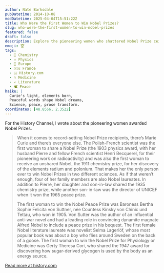 ```yaml
---
author: Nate Barksdale
pubDatetime: 2014-10-08
modDatetime: 2025-04-04T15:51:22Z
title: Who Were the First Women to Win Nobel Prizes?
slug: who-were-the-first-women-to-win-nobel-prizes
featured: false
draft: false
description: Explore the pioneering women who shattered Nobel Prize ceilings, from Marie Curie's double win to trailblazers in peace, literature, and medicine.
emoji: 🏆
tags:
  - 🧪 Chemistry
  - ⚛️ Physics
  - 🍷 Europe
  - 🇫🇷 France
  - 🇭 History.com
  - ⚕️ Medicine
  - ✍️ Literature
  - 🕊️ Peace
haiku: |
  Curie's light, elements born,  
  Peaceful words shape Nobel dreams,  
  Science, peace, prose transform.
coordinates: [48.8566, 2.3522]
---
```


For the History Channel, I wrote about the pioneering women awarded Nobel Prizes.

> When it comes to record-setting Nobel Prize recipients, there’s Marie Curie and there’s everyone else. The Polish-French scientist was the first woman to share a Nobel Prize (the 1903 physics award, with her husband Pierre and fellow French scientist Henri Becquerel, for their pioneering work on radioactivity) and was also the first woman to receive an unshared Nobel, the 1911 chemistry prize, for her discovery of the elements radium and polonium. That makes her the only person ever to win Nobel Prizes in two different sciences. As if that weren’t enough, four of her family members are also Nobel laureates. In addition to Pierre, her daughter and son-in-law shared the 1935 chemistry prize, while another son-in-law was the director of UNICEF when it won the 1965 peace prize.
>
> The first woman to win the Nobel Peace Prize was Baroness Bertha Sophie Felicita von Suttner, née Countess Kinsky von Chinic und Tettau, who won in 1905. Von Sutter was the author of an influential anti-war novel and had a leading role in convincing dynamite magnate Alfred Nobel to include a peace prize in his bequest. The first female Nobel literature laureate was novelist Selma Lagerlöf, whose most popular book was about a boy who flies around Sweden on the back of a goose. The first woman to win the Nobel Prize for Physiology or Medicine was Gerty Theresa Cori, who shared the 1947 award for discovering how sugar-derived glycogen is used by the body as an energy source.

[Read more at history.com](https://www.history.com/news/who-were-the-first-women-to-win-nobel-prizes)

